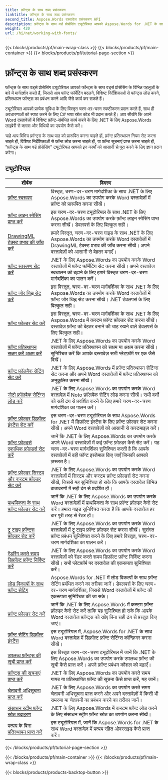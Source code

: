 ```yaml
---
title: फ़ॉन्ट्स के साथ शब्द प्रसंस्करण
linktitle: फ़ॉन्ट्स के साथ शब्द प्रसंस्करण
second_title: Aspose.Words दस्तावेज़ प्रसंस्करण API
description: फ़ॉन्ट्स के साथ वर्ड प्रोसेसिंग ट्यूटोरियल आपको Aspose.Words for .NET के साथ Word में फ़ॉन्ट्स के साथ काम करना सिखाते हैं। फ़ॉर्मेटिंग, प्रतिस्थापन, सूचनाएँ, और बहुत कुछ।
weight: 420
url: /hi/net/working-with-fonts/
---
```


{{< blocks/products/pf/main-wrap-class >}}
{{< blocks/products/pf/main-container >}}
{{< blocks/products/pf/tutorial-page-section >}}

# फ़ॉन्ट्स के साथ शब्द प्रसंस्करण


फॉन्ट्स के साथ वर्ड्स प्रोसेसिंग ट्यूटोरियल आपको फॉन्ट्स के साथ वर्ड्स प्रोसेसिंग के विभिन्न पहलुओं के बारे में मार्गदर्शन करते हैं, जिससे आप फॉन्ट फॉर्मेटिंग बदलने, विशिष्ट निर्देशिकाओं से फॉन्ट्स लोड करने, प्रतिस्थापन फॉन्ट्स का प्रबंधन करने आदि जैसे कार्य कर सकते हैं।

ट्यूटोरियल आपको प्रत्येक सुविधा के लिए विस्तृत चरण-दर-चरण स्पष्टीकरण प्रदान करते हैं, साथ ही अवधारणाओं को स्पष्ट करने के लिए C# भाषा स्रोत कोड भी प्रदान करते हैं। आप सीखेंगे कि अपने Word दस्तावेज़ों में विशिष्ट फ़ॉन्ट-संबंधित कार्य करने के लिए .NET के लिए Aspose.Words लाइब्रेरी से क्लास और विधियों का उपयोग कैसे करें।

चाहे आप विभिन्न फ़ॉन्ट्स के साथ पाठ को प्रारूपित करना चाहते हों, फ़ॉन्ट प्रतिस्थापन नियम सेट करना चाहते हों, विशिष्ट निर्देशिकाओं से फ़ॉन्ट लोड करना चाहते हों, या फ़ॉन्ट सूचनाएं प्राप्त करना चाहते हों, "फ़ॉन्ट्स के साथ वर्ड प्रोसेसिंग" ट्यूटोरियल आपको इन कार्यों को आसानी से पूरा करने के लिए ज्ञान प्रदान करेगा।

 ## ट्यूटोरियल
| शीर्षक | विवरण |
| --- | --- |
| [फ़ॉन्ट स्वरूपण](./font-formatting/) | विस्तृत, चरण-दर-चरण मार्गदर्शिका के साथ .NET के लिए Aspose.Words का उपयोग करके Word दस्तावेज़ों में फ़ॉन्ट को प्रारूपित करना सीखें। |
| [फ़ॉन्ट लाइन स्पेसिंग प्राप्त करें](./get-font-line-spacing/) | इस चरण-दर-चरण ट्यूटोरियल के साथ .NET के लिए Aspose.Words का उपयोग करके फ़ॉन्ट लाइन स्पेसिंग प्राप्त करना सीखें। डेवलपर्स के लिए बिल्कुल सही। |
| [DrawingML टेक्स्ट प्रभाव की जाँच करें](./check-drawingml-text-effect/) | हमारे विस्तृत, चरण-दर-चरण गाइड के साथ .NET के लिए Aspose.Words का उपयोग करके Word दस्तावेज़ों में DrawingML टेक्स्ट प्रभाव की जाँच करना सीखें। अपने दस्तावेज़ों को आसानी से बेहतर बनाएँ। |
| [फ़ॉन्ट स्वरूपण सेट करें](./set-font-formatting/) | .NET के लिए Aspose.Words का उपयोग करके Word दस्तावेज़ों में फ़ॉन्ट फ़ॉर्मेटिंग सेट करना सीखें। अपने दस्तावेज़ स्वचालन को बढ़ाने के लिए हमारे विस्तृत चरण-दर-चरण मार्गदर्शिका का पालन करें। |
| [फ़ॉन्ट जोर चिह्न सेट करें](./set-font-emphasis-mark/) | इस विस्तृत, चरण-दर-चरण मार्गदर्शिका के साथ .NET के लिए Aspose.Words का उपयोग करके Word दस्तावेज़ों में फ़ॉन्ट जोर चिह्न सेट करना सीखें। .NET डेवलपर्स के लिए बिल्कुल सही। |
| [फ़ॉन्ट फ़ोल्डर सेट करें](./set-fonts-folders/) | इस विस्तृत, चरण-दर-चरण मार्गदर्शिका के साथ .NET के लिए Aspose.Words में कस्टम फ़ॉन्ट फ़ोल्डर सेट करना सीखें। दस्तावेज़ फ़ॉन्ट को बेहतर बनाने की चाह रखने वाले डेवलपर्स के लिए बिल्कुल सही। |
| [फ़ॉन्ट प्रतिस्थापन सक्षम करें अक्षम करें](./enable-disable-font-substitution/) | .NET के लिए Aspose.Words का उपयोग करके Word दस्तावेज़ों में फ़ॉन्ट प्रतिस्थापन को सक्षम या अक्षम करना सीखें। सुनिश्चित करें कि आपके दस्तावेज़ सभी प्लेटफ़ॉर्म पर एक जैसे दिखें। |
| [फ़ॉन्ट फ़ॉलबैक सेटिंग सेट करें](./set-font-fallback-settings/) | .NET के लिए Aspose.Words में फ़ॉन्ट प्रतिस्थापन सेटिंग्स सेट करना और अपने Word दस्तावेज़ों में फ़ॉन्ट प्रतिस्थापन को अनुकूलित करना सीखें। |
| [नोटो फ़ॉलबैक सेटिंग्स लोड करें](./load-noto-fallback-settings/) | .NET के लिए Aspose.Words का उपयोग करके Word दस्तावेज़ में Noto फ़ॉलबैक सेटिंग लोड करना सीखें। सभी वर्णों को सही ढंग से प्रदर्शित करने के लिए हमारे चरण-दर-चरण मार्गदर्शिका का पालन करें। |
| [फ़ॉन्ट फ़ोल्डर डिफ़ॉल्ट इंस्टेंस सेट करें](./set-fonts-folders-default-instance/) | इस चरण-दर-चरण ट्यूटोरियल के साथ Aspose.Words for .NET में डिफ़ॉल्ट इंस्टेंस के लिए फ़ॉन्ट फ़ोल्डर सेट करना सीखें। अपने Word दस्तावेज़ों को आसानी से कस्टमाइज़ करें। |
| [फ़ॉन्ट फ़ोल्डर्स एकाधिक फ़ोल्डर्स सेट करें](./set-fonts-folders-multiple-folders/) | जानें कि .NET के लिए Aspose.Words का उपयोग करके अपने Word दस्तावेज़ों में कई फ़ॉन्ट फ़ोल्डर कैसे सेट करें। यह चरण-दर-चरण मार्गदर्शिका सुनिश्चित करती है कि आपके दस्तावेज़ों में वही फ़ॉन्ट इस्तेमाल किए जाएँ जिनकी आपको ज़रूरत है। |
| [फ़ॉन्ट फ़ोल्डर सिस्टम और कस्टम फ़ोल्डर सेट करें](./set-fonts-folders-system-and-custom-folder/) | .NET के लिए Aspose.Words का उपयोग करके Word दस्तावेज़ों में सिस्टम और कस्टम फ़ॉन्ट फ़ोल्डर्स सेट करना सीखें, जिससे यह सुनिश्चित हो सके कि आपके दस्तावेज़ विभिन्न वातावरणों में सही ढंग से प्रदर्शित हों। |
| [प्राथमिकता के साथ फ़ॉन्ट फ़ोल्डर सेट करें](./set-fonts-folders-with-priority/) | जानें कि .NET के लिए Aspose.Words का उपयोग करके Word दस्तावेज़ों में प्राथमिकता के साथ फ़ॉन्ट फ़ोल्डर कैसे सेट करें। हमारा गाइड सुनिश्चित करता है कि आपके दस्तावेज़ हर बार पूरी तरह से रेंडर हों। |
| [ट्रू टाइप फ़ॉन्ट्स फ़ोल्डर सेट करें](./set-true-type-fonts-folder/) | .NET के लिए Aspose.Words का उपयोग करके Word दस्तावेज़ों में ट्रू टाइप फ़ॉन्ट फ़ोल्डर सेट करना सीखें। सुसंगत फ़ॉन्ट प्रबंधन सुनिश्चित करने के लिए हमारे विस्तृत, चरण-दर-चरण मार्गदर्शिका का पालन करें। |
| [रेंडरिंग करते समय डिफ़ॉल्ट फ़ॉन्ट निर्दिष्ट करें](./specify-default-font-when-rendering/) | .NET के लिए Aspose.Words का उपयोग करके Word दस्तावेज़ों को रेंडर करते समय डिफ़ॉल्ट फ़ॉन्ट निर्दिष्ट करना सीखें। सभी प्लेटफ़ॉर्म पर दस्तावेज़ की एकरूपता सुनिश्चित करें। |
| [लोड विकल्पों के साथ फ़ॉन्ट सेटिंग](./font-settings-with-load-options/) | Aspose.Words for .NET में लोड विकल्पों के साथ फ़ॉन्ट सेटिंग प्रबंधित करने का तरीका जानें। डेवलपर्स के लिए चरण-दर-चरण मार्गदर्शिका, जिससे Word दस्तावेज़ों में फ़ॉन्ट की एकरूपता सुनिश्चित की जा सके।|
| [फ़ॉन्ट फ़ोल्डर सेट करें](./set-fonts-folder/) | जानें कि .NET के लिए Aspose.Words में कस्टम फ़ॉन्ट फ़ोल्डर कैसे सेट करें ताकि यह सुनिश्चित हो सके कि आपके Word दस्तावेज़ फ़ॉन्ट्स को खोए बिना सही ढंग से प्रस्तुत किए जाएं। |
| [फ़ॉन्ट सेटिंग डिफ़ॉल्ट इंस्टेंस](./font-settings-default-instance/) | इस ट्यूटोरियल में, Aspose.Words for .NET के साथ Word दस्तावेज़ में डिफ़ॉल्ट फ़ॉन्ट सेटिंग्स कॉन्फ़िगर करना सीखें। |
| [उपलब्ध फ़ॉन्ट्स की सूची प्राप्त करें](./get-list-of-available-fonts/) | इस विस्तृत चरण-दर-चरण ट्यूटोरियल में जानें कि .NET के लिए Aspose.Words का उपयोग करके उपलब्ध फ़ॉन्ट की सूची कैसे प्राप्त करें। अपने फ़ॉन्ट प्रबंधन कौशल को बढ़ाएँ। |
| [फ़ॉन्ट्स की सूचनाएं प्राप्त करें](./receive-notifications-of-fonts/) | .NET के लिए Aspose.Words का उपयोग करते समय गायब या प्रतिस्थापित फ़ॉन्ट की सूचना कैसे प्राप्त करें, यह जानें। |
| [चेतावनी अधिसूचना प्राप्त करें](./receive-warning-notification/) | .NET के लिए Aspose.Words का उपयोग करते समय चेतावनी अधिसूचना प्राप्त करने और अपने दस्तावेज़ों में किसी भी समस्या या चेतावनी का प्रबंधन करने का तरीका जानें। |
| [संसाधन स्टीम फ़ॉन्ट स्रोत उदाहरण](./resource-steam-font-source-example/) | .NET के लिए Aspose.Words में कस्टम फ़ॉन्ट लोड करने के लिए संसाधन स्ट्रीम फ़ॉन्ट स्रोत का उपयोग करना सीखें। |
| [प्रत्यय के बिना प्रतिस्थापन प्राप्त करें](./get-substitution-without-suffixes/) | इस ट्यूटोरियल में, जानें कि Aspose.Words for .NET के साथ Word दस्तावेज़ में प्रत्यय रहित ओवरराइड कैसे प्राप्त करें। |
{{< /blocks/products/pf/tutorial-page-section >}}

{{< /blocks/products/pf/main-container >}}
{{< /blocks/products/pf/main-wrap-class >}}

{{< blocks/products/products-backtop-button >}}
